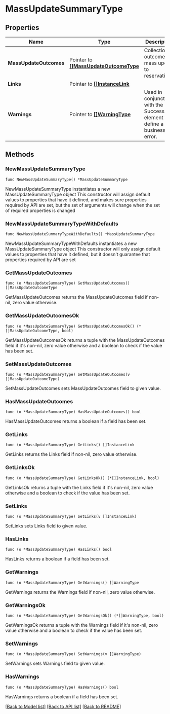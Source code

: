 # MassUpdateSummaryType

## Properties

Name | Type | Description | Notes
------------ | ------------- | ------------- | -------------
**MassUpdateOutcomes** | Pointer to [**[]MassUpdateOutcomeType**](MassUpdateOutcomeType.md) | Collection of outcome of mass update to reservations. | [optional] 
**Links** | Pointer to [**[]InstanceLink**](InstanceLink.md) |  | [optional] 
**Warnings** | Pointer to [**[]WarningType**](WarningType.md) | Used in conjunction with the Success element to define a business error. | [optional] 

## Methods

### NewMassUpdateSummaryType

`func NewMassUpdateSummaryType() *MassUpdateSummaryType`

NewMassUpdateSummaryType instantiates a new MassUpdateSummaryType object
This constructor will assign default values to properties that have it defined,
and makes sure properties required by API are set, but the set of arguments
will change when the set of required properties is changed

### NewMassUpdateSummaryTypeWithDefaults

`func NewMassUpdateSummaryTypeWithDefaults() *MassUpdateSummaryType`

NewMassUpdateSummaryTypeWithDefaults instantiates a new MassUpdateSummaryType object
This constructor will only assign default values to properties that have it defined,
but it doesn't guarantee that properties required by API are set

### GetMassUpdateOutcomes

`func (o *MassUpdateSummaryType) GetMassUpdateOutcomes() []MassUpdateOutcomeType`

GetMassUpdateOutcomes returns the MassUpdateOutcomes field if non-nil, zero value otherwise.

### GetMassUpdateOutcomesOk

`func (o *MassUpdateSummaryType) GetMassUpdateOutcomesOk() (*[]MassUpdateOutcomeType, bool)`

GetMassUpdateOutcomesOk returns a tuple with the MassUpdateOutcomes field if it's non-nil, zero value otherwise
and a boolean to check if the value has been set.

### SetMassUpdateOutcomes

`func (o *MassUpdateSummaryType) SetMassUpdateOutcomes(v []MassUpdateOutcomeType)`

SetMassUpdateOutcomes sets MassUpdateOutcomes field to given value.

### HasMassUpdateOutcomes

`func (o *MassUpdateSummaryType) HasMassUpdateOutcomes() bool`

HasMassUpdateOutcomes returns a boolean if a field has been set.

### GetLinks

`func (o *MassUpdateSummaryType) GetLinks() []InstanceLink`

GetLinks returns the Links field if non-nil, zero value otherwise.

### GetLinksOk

`func (o *MassUpdateSummaryType) GetLinksOk() (*[]InstanceLink, bool)`

GetLinksOk returns a tuple with the Links field if it's non-nil, zero value otherwise
and a boolean to check if the value has been set.

### SetLinks

`func (o *MassUpdateSummaryType) SetLinks(v []InstanceLink)`

SetLinks sets Links field to given value.

### HasLinks

`func (o *MassUpdateSummaryType) HasLinks() bool`

HasLinks returns a boolean if a field has been set.

### GetWarnings

`func (o *MassUpdateSummaryType) GetWarnings() []WarningType`

GetWarnings returns the Warnings field if non-nil, zero value otherwise.

### GetWarningsOk

`func (o *MassUpdateSummaryType) GetWarningsOk() (*[]WarningType, bool)`

GetWarningsOk returns a tuple with the Warnings field if it's non-nil, zero value otherwise
and a boolean to check if the value has been set.

### SetWarnings

`func (o *MassUpdateSummaryType) SetWarnings(v []WarningType)`

SetWarnings sets Warnings field to given value.

### HasWarnings

`func (o *MassUpdateSummaryType) HasWarnings() bool`

HasWarnings returns a boolean if a field has been set.


[[Back to Model list]](../README.md#documentation-for-models) [[Back to API list]](../README.md#documentation-for-api-endpoints) [[Back to README]](../README.md)


